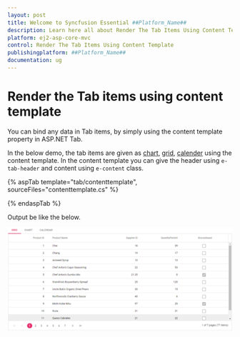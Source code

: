```yaml
---
layout: post
title: Welcome to Syncfusion Essential ##Platform_Name##
description: Learn here all about Render The Tab Items Using Content Template of Syncfusion Essential ##Platform_Name## widgets based on HTML5 and jQuery.
platform: ej2-asp-core-mvc
control: Render The Tab Items Using Content Template
publishingplatform: ##Platform_Name##
documentation: ug
---
```



# Render the Tab items using content template

You can bind any data in Tab items, by simply using the content template property in ASP.NET Tab.

In the below demo, the tab items are given as [chart](../../chart), [grid](../../grid), [calender](../../calendar) using the content template. In the content template you can give the header using `e-tab-header` and content using `e-content` class.

{% aspTab template="tab/contenttemplate", sourceFiles="contenttemplate.cs" %}

{% endaspTab %}

Output be like the below.

![content template](../images/contenttemplate.PNG)
